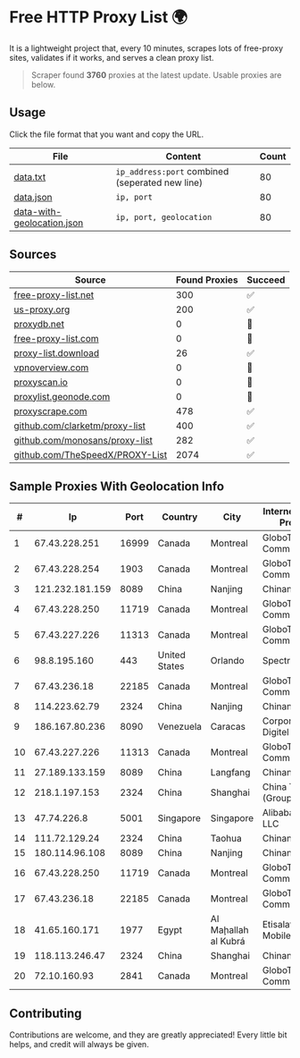 
# Free HTTP Proxy List 🌍

It is a lightweight project that, every 10 minutes, scrapes lots of free-proxy sites, validates if it works, and serves a clean proxy list.


> Scraper found **3760** proxies at the latest update. Usable proxies are below.

## Usage

Click the file format that you want and copy the URL.


|File|Content|Count|
|----|-------|-----|
|[data.txt](https://raw.githubusercontent.com/themiralay/Proxy-List-World/master/data.txt)|`ip_address:port` combined (seperated new line)|80|
|[data.json](https://raw.githubusercontent.com/themiralay/Proxy-List-World/master/data.json)|`ip, port`|80|
|[data-with-geolocation.json](https://raw.githubusercontent.com/themiralay/Proxy-List-World/master/data-with-geolocation.json)|`ip, port, geolocation`|80|

## Sources

|Source|Found Proxies|Succeed|
|------|-------------|-------|
|[free-proxy-list.net](https://free-proxy-list.net)|300|✅|
|[us-proxy.org](https://www.us-proxy.org)|200|✅|
|[proxydb.net](http://proxydb.net)|0|🚫|
|[free-proxy-list.com](https://free-proxy-list.com/?page=&port=&type%5B%5D=http&type%5B%5D=https&up_time=0&search=Search)|0|🚫|
|[proxy-list.download](https://www.proxy-list.download/HTTP)|26|✅|
|[vpnoverview.com](https://vpnoverview.com/privacy/anonymous-browsing/free-proxy-servers)|0|🚫|
|[proxyscan.io](https://www.proxyscan.io)|0|🚫|
|[proxylist.geonode.com](https://proxylist.geonode.com/api/proxy-list?limit=300&page=1&sort_by=lastChecked&sort_type=desc&protocols=http,https)|0|🚫|
|[proxyscrape.com](https://api.proxyscrape.com/v2/?request=displayproxies&protocol=http&timeout=10000&country=all&ssl=all&anonymity=all)|478|✅|
|[github.com/clarketm/proxy-list](https://raw.githubusercontent.com/clarketm/proxy-list/master/proxy-list-raw.txt)|400|✅|
|[github.com/monosans/proxy-list](https://raw.githubusercontent.com/monosans/proxy-list/main/proxies/http.txt)|282|✅|
|[github.com/TheSpeedX/PROXY-List](https://raw.githubusercontent.com/TheSpeedX/PROXY-List/master/http.txt)|2074|✅|


## Sample Proxies With Geolocation Info

|#|Ip|Port|Country|City|Internet Service Provider|
|-|--|----|-------|----|-------------------------|
|1|67.43.228.251|16999|Canada|Montreal|GloboTech Communications|
|2|67.43.228.254|1903|Canada|Montreal|GloboTech Communications|
|3|121.232.181.159|8089|China|Nanjing|Chinanet|
|4|67.43.228.250|11719|Canada|Montreal|GloboTech Communications|
|5|67.43.227.226|11313|Canada|Montreal|GloboTech Communications|
|6|98.8.195.160|443|United States|Orlando|Spectrum|
|7|67.43.236.18|22185|Canada|Montreal|GloboTech Communications|
|8|114.223.62.79|2324|China|Nanjing|Chinanet|
|9|186.167.80.236|8090|Venezuela|Caracas|Corporacion Digitel C.A|
|10|67.43.227.226|11313|Canada|Montreal|GloboTech Communications|
|11|27.189.133.159|8089|China|Langfang|Chinanet|
|12|218.1.197.153|2324|China|Shanghai|China Telecom (Group)|
|13|47.74.226.8|5001|Singapore|Singapore|Alibaba Cloud LLC|
|14|111.72.129.24|2324|China|Taohua|Chinanet|
|15|180.114.96.108|8089|China|Nanjing|Chinanet|
|16|67.43.228.250|11719|Canada|Montreal|GloboTech Communications|
|17|67.43.236.18|22185|Canada|Montreal|GloboTech Communications|
|18|41.65.160.171|1977|Egypt|Al Maḩallah al Kubrá|Etisalat Misr Mobile BB|
|19|118.113.246.47|2324|China|Shanghai|Chinanet|
|20|72.10.160.93|2841|Canada|Montreal|GloboTech Communications|



## Contributing

Contributions are welcome, and they are greatly appreciated! Every
little bit helps, and credit will always be given.

